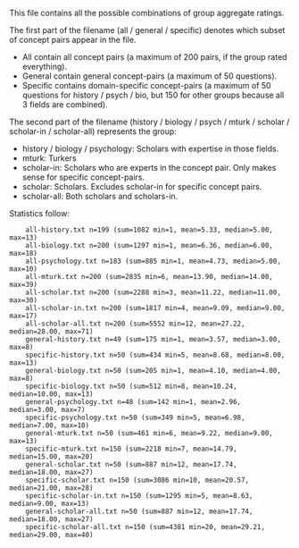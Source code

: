 This file contains all the possible combinations of group aggregate ratings.

The first part of the filename (all / general / specific) denotes which subset of concept pairs appear in the file.

 * All contain all concept pairs (a maximum of 200 pairs, if the group rated everything).
 * General contain general concept-pairs (a maximum of 50 questions).
 * Specific contains domain-specific concept-pairs (a maximum of 50 questions for history / psych / bio, but 150 for other groups because all 3 fields are combined).


The second part of the filename (history / biology / psych / mturk / scholar / scholar-in / scholar-all) represents the group:

 * history / biology / psychology: Scholars with expertise in those fields.
 * mturk: Turkers
 * scholar-in: Scholars who are experts in the concept pair. Only makes sense for specific concept-pairs.  
 * scholar: Scholars. Excludes scholar-in for specific concept pairs.
 * scholar-all: Both scholars and scholars-in.
 
 Statistics follow:
 
```
	all-history.txt n=199 (sum=1082 min=1, mean=5.33, median=5.00, max=13)
	all-biology.txt n=200 (sum=1297 min=1, mean=6.36, median=6.00, max=18)
	all-psychology.txt n=183 (sum=885 min=1, mean=4.73, median=5.00, max=10)
	all-mturk.txt n=200 (sum=2835 min=6, mean=13.90, median=14.00, max=39)
	all-scholar.txt n=200 (sum=2288 min=3, mean=11.22, median=11.00, max=30)
    all-scholar-in.txt n=200 (sum=1817 min=4, mean=9.09, median=9.00, max=17)
	all-scholar-all.txt n=200 (sum=5552 min=12, mean=27.22, median=28.00, max=71)
	general-history.txt n=49 (sum=175 min=1, mean=3.57, median=3.00, max=8)
	specific-history.txt n=50 (sum=434 min=5, mean=8.68, median=8.00, max=13)
	general-biology.txt n=50 (sum=205 min=1, mean=4.10, median=4.00, max=8)
	specific-biology.txt n=50 (sum=512 min=8, mean=10.24, median=10.00, max=13)
	general-psychology.txt n=48 (sum=142 min=1, mean=2.96, median=3.00, max=7)
	specific-psychology.txt n=50 (sum=349 min=5, mean=6.98, median=7.00, max=10)
	general-mturk.txt n=50 (sum=461 min=6, mean=9.22, median=9.00, max=13)
	specific-mturk.txt n=150 (sum=2218 min=7, mean=14.79, median=15.00, max=20)
	general-scholar.txt n=50 (sum=887 min=12, mean=17.74, median=18.00, max=27)
	specific-scholar.txt n=150 (sum=3086 min=10, mean=20.57, median=21.00, max=28)
	specific-scholar-in.txt n=150 (sum=1295 min=5, mean=8.63, median=9.00, max=13)
	general-scholar-all.txt n=50 (sum=887 min=12, mean=17.74, median=18.00, max=27)
	specific-scholar-all.txt n=150 (sum=4381 min=20, mean=29.21, median=29.00, max=40)
```